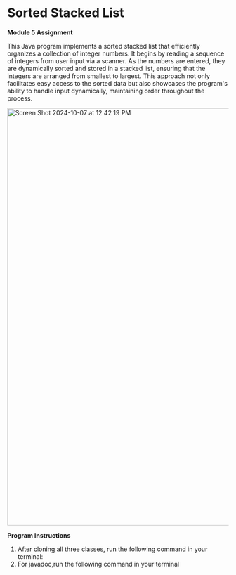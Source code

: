 # Sorted Stacked List
**Module 5 Assignment**

This Java program implements a sorted stacked list that efficiently organizes a collection of integer numbers. It begins by reading a sequence of integers from user input via a scanner. As the numbers are entered, they are dynamically sorted and stored in a stacked list, ensuring that the integers are arranged from smallest to largest. This approach not only facilitates easy access to the sorted data but also showcases the program's ability to handle input dynamically, maintaining order throughout the process.

<img width="950" alt="Screen Shot 2024-10-07 at 12 42 19 PM" src="https://github.com/user-attachments/assets/48d2e0c0-ba91-4059-a61d-379bc8392c1f">

**Program Instructions**
1. After cloning all three classes, run the following command in your terminal:
2. For javadoc,run the following command in your terminal
